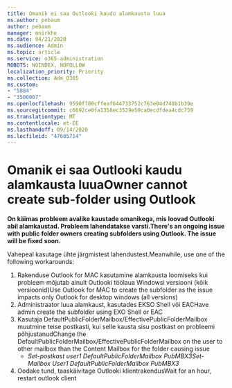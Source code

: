 ```yaml
---
title: Omanik ei saa Outlooki kaudu alamkausta luua
ms.author: pebaum
author: pebaum
manager: mnirkhe
ms.date: 04/21/2020
ms.audience: Admin
ms.topic: article
ms.service: o365-administration
ROBOTS: NOINDEX, NOFOLLOW
localization_priority: Priority
ms.collection: Adm_O365
ms.custom:
- "5884"
- "3500007"
ms.openlocfilehash: 9590f780cffeaf644733752c763e04d748b1b39e
ms.sourcegitcommit: c6692ce0fa1358ec3529e59ca0ecdfdea4cdc759
ms.translationtype: MT
ms.contentlocale: et-EE
ms.lasthandoff: 09/14/2020
ms.locfileid: "47665714"
---
```

# <a name="owner-cannot-create-sub-folder-using-outlook"></a><span data-ttu-id="4635e-102">Omanik ei saa Outlooki kaudu alamkausta luua</span><span class="sxs-lookup"><span data-stu-id="4635e-102">Owner cannot create sub-folder using Outlook</span></span>

<span data-ttu-id="4635e-103">**On käimas probleem avalike kaustade omanikega, mis loovad Outlooki abil alamkaustad. Probleem lahendatakse varsti.**</span><span class="sxs-lookup"><span data-stu-id="4635e-103">**There's an ongoing issue with public folder owners creating subfolders using Outlook. The issue will be fixed soon.**</span></span>

<span data-ttu-id="4635e-104">Vahepeal kasutage ühte järgmistest lahendustest.</span><span class="sxs-lookup"><span data-stu-id="4635e-104">Meanwhile, use one of the following workarounds:</span></span>

1. <span data-ttu-id="4635e-105">Rakenduse Outlook for MAC kasutamine alamkausta loomiseks kui probleem mõjutab ainult Outlooki töölaua Windowsi versiooni (kõik versioonid)</span><span class="sxs-lookup"><span data-stu-id="4635e-105">Use Outlook for MAC to create the subfolder as the issue impacts only Outlook for desktop windows (all versions)</span></span>
2. <span data-ttu-id="4635e-106">Administraator luua alamkaust, kasutades EKSO Shell või EAC</span><span class="sxs-lookup"><span data-stu-id="4635e-106">Have admin create the subfolder using EXO Shell or EAC</span></span>
3. <span data-ttu-id="4635e-107">Kasutaja DefaultPublicFolderMailbox/EffectivePublicFolderMailbox muutmine teise postkasti, kui selle kausta sisu postkast on probleemi põhjustanud</span><span class="sxs-lookup"><span data-stu-id="4635e-107">Change the DefaultPublicFolderMailbox/EffectivePublicFolderMailbox on the user to other mailbox than the Content Mailbox for the folder causing issue</span></span>  
    - <span data-ttu-id="4635e-108">*Set-postkast user1 DefaultPublicFolderMailbox PubMBX3*</span><span class="sxs-lookup"><span data-stu-id="4635e-108">*Set-Mailbox User1 DefaultPublicFolderMailbox PubMBX3*</span></span>
4. <span data-ttu-id="4635e-109">Oodake tund, taaskäivitage Outlooki klientrakendus</span><span class="sxs-lookup"><span data-stu-id="4635e-109">Wait for an hour, restart outlook client</span></span>